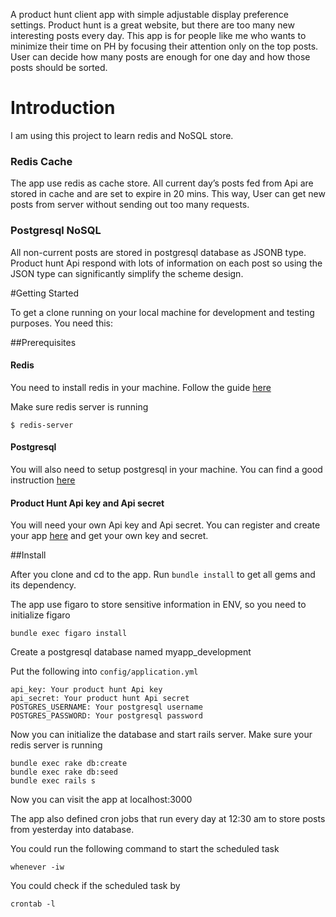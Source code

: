 A product hunt client app with simple adjustable display preference settings. Product hunt is a great website, but there are too many new interesting posts every day. This app is for people like me who wants to minimize their time on PH by focusing their attention only on the top posts. User can decide how many posts are enough for one day and how those posts should be sorted. 

# Introduction

I am using this project to learn redis and NoSQL store.

### Redis Cache
The app use redis as cache store. All current day’s posts fed from Api are stored in cache and are set to expire in 20 mins. This way, User can get new posts from server without sending out too many requests.

### Postgresql NoSQL
All non-current posts are stored in postgresql database as JSONB type. Product hunt Api respond with lots of information on each post so using the JSON type can significantly simplify the scheme design.


#Getting Started

To get a clone running on your local machine for development and testing purposes. You need this: 

##Prerequisites

#### Redis
You need to install redis in your machine. Follow the guide [here](http://redis.io/topics/quickstart)

Make sure redis server is running
```
$ redis-server
```
#### Postgresql
You will also need to setup postgresql in your machine. You can find a good instruction [here](https://www.postgresql.org/download/)

#### Product Hunt Api key and Api secret
You will need your own Api key and Api secret. You can register and create your app [here](https://www.producthunt.com/v1/oauth/applications) and get your own key and secret.

##Install

After you clone and cd to the app. Run `bundle install` to get all gems and its dependency.

The app use figaro to store sensitive information in ENV, so you need to initialize figaro
```
bundle exec figaro install
```

Create a postgresql database named myapp_development

Put the following into `config/application.yml`

```
api_key: Your product hunt Api key
api_secret: Your product hunt Api secret
POSTGRES_USERNAME: Your postgresql username
POSTGRES_PASSWORD: Your postgresql password
```
Now you can initialize the database and start rails server. Make sure your redis server is running
```
bundle exec rake db:create
bundle exec rake db:seed
bundle exec rails s
```
Now you can visit the app at localhost:3000

The app also defined cron jobs that run every day at 12:30 am to store posts from yesterday into database.

You could run the following command to start the scheduled task 
```
whenever -iw
```

You could check if the scheduled task by

```
crontab -l
```